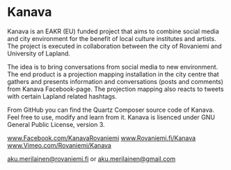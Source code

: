 Kanava
======
Kanava is an EAKR (EU) funded project that aims to combine social media and city environment for the benefit of local
culture institutes and artists. The project is executed in collaboration between the city of Rovaniemi and University 
of Lapland.

The idea is to bring conversations from social media to new environment. The end product is a projection mapping 
installation in the city centre that gathers and presents information and conversations (posts and comments) from 
Kanava Facebook-page. The projection mapping also reacts to tweets with certain Lapland related hashtags.

From GitHub you can find the Quartz Composer source code of Kanava. Feel free to use, modify and learn from it. Kanava
is lisenced under GNU General Public License, version 3.

www.Facebook.com/KanavaRovaniemi
www.Rovaniemi.fi/Kanava
www.Vimeo.com/Rovaniemi/Kanava

aku.merilainen@rovaniemi.fi or aku.merilainen@gmail.com
